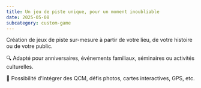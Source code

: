 ```yaml
---
title: Un jeu de piste unique, pour un moment inoubliable
date: 2025-05-08
subcategory: custom-game
---
```


Création de jeux de piste sur-mesure à partir de votre lieu, de votre histoire ou de votre public.

🔍 Adapté pour anniversaires, événements familiaux, séminaires ou activités culturelles.

👥 Possibilité d'intégrer des QCM, défis photos, cartes interactives, GPS, etc.
